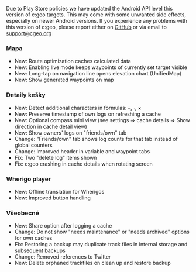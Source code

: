 Due to Play Store policies we have updated the Android API level this version of c:geo targets. This may come with some unwanted side effects, especially on newer Android versions. If you experience any problems with this version of c:geo, please report either on [GitHub](https://github.com/cgeo/cgeo) or via email to [support@cgeo.org](mailto:support@cgeo.org)

### Mapa
- New: Route optimization caches calculated data
- New: Enabling live mode keeps waypoints of currently set target visible
- New: Long-tap on navigation line opens elevation chart (UnifiedMap)
- New: Show generated waypoints on map

### Detaily kešky
- New: Detect additional characters in formulas: –, ⋅, ×
- New: Preserve timestamp of own logs on refreshing a cache
- New: Optional compass mini view (see settings => cache details => Show direction in cache detail view)
- New: Show owners' logs on "friends/own" tab
- Change: "Friends/own" tab shows log counts for that tab instead of global counters
- Change: Improved header in variable and waypoint tabs
- Fix: Two "delete log" items shown
- Fix: c:geo crashing in cache details when rotating screen

### Wherigo player
- New: Offline translation for Wherigos
- New: Improved button handling

### Všeobecné
- New: Share option after logging a cache
- Change: Do not show "needs maintenance" or "needs archived" options for own caches
- Fix: Restoring a backup may duplicate track files in internal storage and subsequent backups
- Change: Removed references to Twitter
- New: Delete orphaned trackfiles on clean up and restore backup
